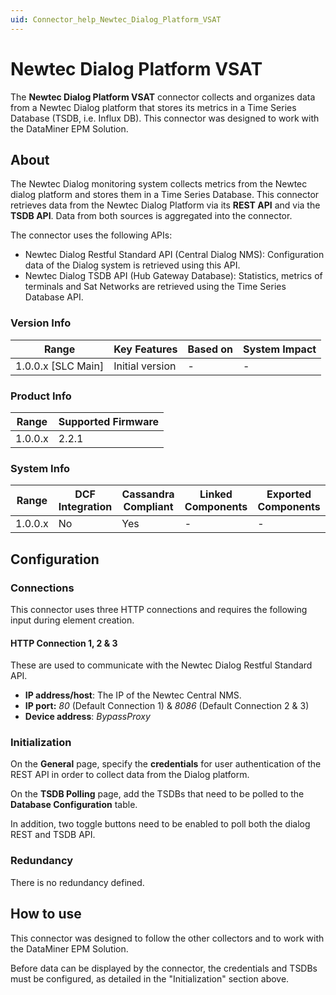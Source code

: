 ```yaml
---
uid: Connector_help_Newtec_Dialog_Platform_VSAT
---
```


# Newtec Dialog Platform VSAT

The **Newtec Dialog Platform VSAT** connector collects and organizes data from a Newtec Dialog platform that stores its metrics in a Time Series Database (TSDB, i.e. Influx DB). This connector was designed to work with the DataMiner EPM Solution.

## About

The Newtec Dialog monitoring system collects metrics from the Newtec dialog platform and stores them in a Time Series Database. This connector retrieves data from the Newtec Dialog Platform via its **REST API** and via the **TSDB API**. Data from both sources is aggregated into the connector.

The connector uses the following APIs:

- Newtec Dialog Restful Standard API (Central Dialog NMS): Configuration data of the Dialog system is retrieved using this API.
- Newtec Dialog TSDB API (Hub Gateway Database): Statistics, metrics of terminals and Sat Networks are retrieved using the Time Series Database API.

### Version Info

| **Range**            | **Key Features** | **Based on** | **System Impact** |
|----------------------|------------------|--------------|-------------------|
| 1.0.0.x \[SLC Main\] | Initial version  | \-           | \-                |

### Product Info

| **Range** | **Supported Firmware** |
|-----------|------------------------|
| 1.0.0.x   | 2.2.1                  |

### System Info

| **Range** | **DCF Integration** | **Cassandra Compliant** | **Linked Components** | **Exported Components** |
|-----------|---------------------|-------------------------|-----------------------|-------------------------|
| 1.0.0.x   | No                  | Yes                     | \-                    | \-                      |

## Configuration

### Connections

This connector uses three HTTP connections and requires the following input during element creation.

#### HTTP Connection 1, 2 & 3

These are used to communicate with the Newtec Dialog Restful Standard API.

- **IP address/host**: The IP of the Newtec Central NMS.
- **IP port:** *80* (Default Connection 1) & *8086* (Default Connection 2 & 3)
- **Device address**: *BypassProxy*

### Initialization

On the **General** page, specify the **credentials** for user authentication of the REST API in order to collect data from the Dialog platform.

On the **TSDB Polling** page, add the TSDBs that need to be polled to the **Database Configuration** table.

In addition, two toggle buttons need to be enabled to poll both the dialog REST and TSDB API.

### Redundancy

There is no redundancy defined.

## How to use

This connector was designed to follow the other collectors and to work with the DataMiner EPM Solution.

Before data can be displayed by the connector, the credentials and TSDBs must be configured, as detailed in the "Initialization" section above.
